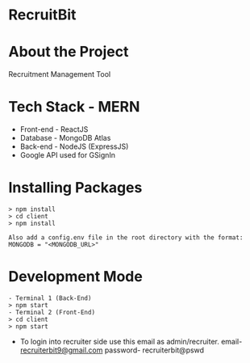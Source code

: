 # RecruitBit

# About the Project
Recruitment Management Tool

# Tech Stack - MERN
- Front-end - ReactJS
- Database - MongoDB Atlas
- Back-end - NodeJS (ExpressJS)
- Google API used for GSignIn

# Installing Packages

    > npm install
    > cd client
    > npm install
    
    Also add a config.env file in the root directory with the format:
    MONGODB = "<MONGODB_URL>"

# Development Mode
    - Terminal 1 (Back-End)
    > npm start
    - Terminal 2 (Front-End)
    > cd client
    > npm start
    
- To login into recruiter side use this email as admin/recruiter.
 email- recruiterbit9@gmail.com
 password- recruiterbit@pswd


